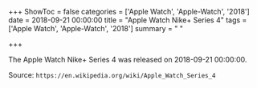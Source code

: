 +++
ShowToc = false
categories = ['Apple Watch', 'Apple-Watch', '2018']
date = 2018-09-21 00:00:00
title = "Apple Watch Nike+ Series 4"
tags = ['Apple Watch', 'Apple-Watch', '2018']
summary = " "

+++

The Apple Watch Nike+ Series 4 was released on 2018-09-21 00:00:00.

Source: `https://en.wikipedia.org/wiki/Apple_Watch_Series_4`


